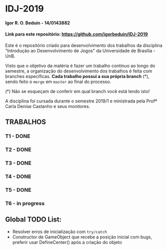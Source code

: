 # IDJ-2019
#### Igor R. O. Beduin - 14/0143882
#### Link para este repositório: https://github.com/igorbeduin/IDJ-2019
Este é o repositório criado para desenvolvimento dos trabalhos da disciplina "Introdução ao Desenvolvimento de Jogos" da Universidade de Brasília - UnB.

Visto que o objetivo da matéria é fazer um trabalho contínuo ao longo do semestre, a organização do desenvolvimento dos trabalhos é feita com branches específicas. **Cada trabalho possui a sua própria branch** (*), sendo feito o `merge` em *`master`* ao final do processo.

(*) Não se esqueçam de conferir em qual branch você está lendo isto!

A disciplina foi cursada durante o semestre 2019/1 e ministrada pela Profª Carla Denise Castanho e seus monitores.

## TRABALHOS
### T1 - DONE
### T2 - DONE
### T3 - DONE
### T4 - DONE
### T5 - DONE
### T6 - in progress

## Global TODO List:
* Resolver erros de inicialização com `try/catch`
* Constructor de GameObject que recebe a posição inicial com bugs, preferir usar DefineCenter() após a criação do objeto
